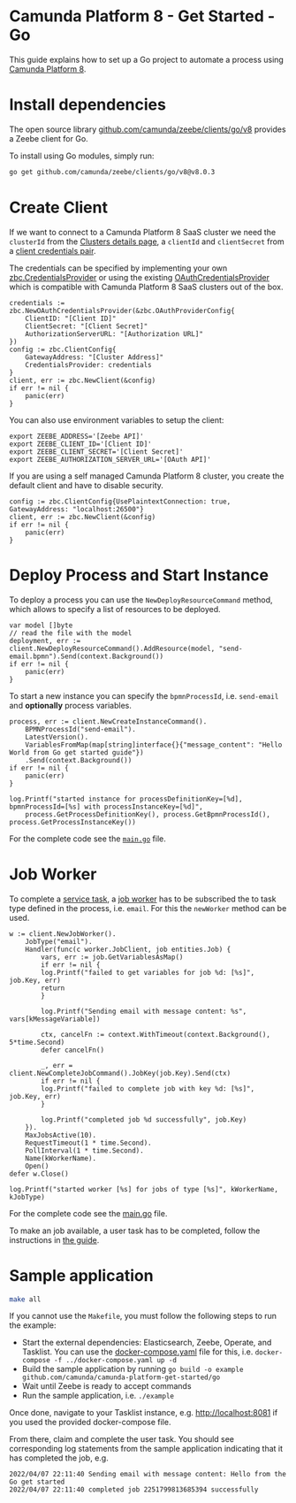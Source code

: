 # Camunda Platform 8 - Get Started - Go

This guide explains how to set up a Go project to automate a process using 
[Camunda Platform 8](https://camunda.com/products/cloud/).

# Install dependencies

The open source library
[github.com/camunda/zeebe/clients/go/v8](https://docs.camunda.io/docs/apis-clients/go-client/) provides a Zeebe client 
for Go.

To install using Go modules, simply run:

```sh
go get github.com/camunda/zeebe/clients/go/v8@v8.0.3
```

# Create Client

If we want to connect to a Camunda Platform 8 SaaS cluster we need the `clusterId`
from the [Clusters details
page](https://docs.camunda.io/docs/components/modeler/bpmn/service-tasks/),
a `clientId` and `clientSecret` from a [client credentials
pair](https://docs.camunda.io/docs/components/modeler/bpmn/service-tasks/).

The credentials can be specified by implementing your own 
[zbc.CredentialsProvider](https://pkg.go.dev/github.com/camunda/zeebe/clients/go/pkg/zbc#CredentialsProvider) or
using the existing 
[OAuthCredentialsProvider](https://pkg.go.dev/github.com/camunda/zeebe/clients/go/pkg/zbc#OAuthCredentialsProvider)
which is compatible with Camunda Platform 8 SaaS clusters out of the box.

```golang
credentials := zbc.NewOAuthCredentialsProvider(&zbc.OAuthProviderConfig{
    ClientID: "[Client ID]"
    ClientSecret: "[Client Secret]"
    AuthorizationServerURL: "[Authorization URL]"
})
config := zbc.ClientConfig{
	GatewayAddress: "[Cluster Address]"
	CredentialsProvider: credentials
}
client, err := zbc.NewClient(&config)
if err != nil {
    panic(err)
}
```

You can also use environment variables to setup the client:

```shell
export ZEEBE_ADDRESS='[Zeebe API]'
export ZEEBE_CLIENT_ID='[Client ID]'
export ZEEBE_CLIENT_SECRET='[Client Secret]'
export ZEEBE_AUTHORIZATION_SERVER_URL='[OAuth API]'
```

If you are using a self managed Camunda Platform 8 cluster, you create the default
client and have to disable security.

```golang
config := zbc.ClientConfig{UsePlaintextConnection: true, GatewayAddress: "localhost:26500"}
client, err := zbc.NewClient(&config)
if err != nil {
	panic(err)
}
```

# Deploy Process and Start Instance

To deploy a process you can use the `NewDeployResourceCommand` method, which allows
to specify a list of resources to be deployed.

```golang
var model []byte
// read the file with the model
deployment, err := client.NewDeployResourceCommand().AddResource(model, "send-email.bpmn").Send(context.Background())
if err != nil {
	panic(err)
}
```

To start a new instance you can specify the `bpmnProcessId`, i.e.
`send-email` and **optionally** process variables.

```golang
process, err := client.NewCreateInstanceCommand().
    BPMNProcessId("send-email").
    LatestVersion().
    VariablesFromMap(map[string]interface{}{"message_content": "Hello World from Go get started guide"})
    .Send(context.Background())
if err != nil {
    panic(err)
}

log.Printf("started instance for processDefinitionKey=[%d], bpmnProcessId=[%s] with processInstanceKey=[%d]",
    process.GetProcessDefinitionKey(), process.GetBpmnProcessId(), process.GetProcessInstanceKey())
```

For the complete code see the [`main.go`](main.go) file.

# Job Worker

To complete a [service
task](https://docs.camunda.io/docs/reference/bpmn-workflows/service-tasks/service-tasks/),
a [job
worker](https://docs.camunda.io/docs/product-manuals/concepts/job-workers) has
to be subscribed the to task type defined in the process, i.e. `email`. For this
the `newWorker` method can be used.

```golang
w := client.NewJobWorker().
    JobType("email").
    Handler(func(c worker.JobClient, job entities.Job) {
        vars, err := job.GetVariablesAsMap()
        if err != nil {
        log.Printf("failed to get variables for job %d: [%s]", job.Key, err)
        return
        }
        
        log.Printf("Sending email with message content: %s", vars[kMessageVariable])
        
        ctx, cancelFn := context.WithTimeout(context.Background(), 5*time.Second)
        defer cancelFn()
        
        _, err = client.NewCompleteJobCommand().JobKey(job.Key).Send(ctx)
        if err != nil {
        log.Printf("failed to complete job with key %d: [%s]", job.Key, err)
        }
        
        log.Printf("completed job %d successfully", job.Key)
    }).
    MaxJobsActive(10).
    RequestTimeout(1 * time.Second).
    PollInterval(1 * time.Second).
    Name(kWorkerName).
    Open()
defer w.Close()

log.Printf("started worker [%s] for jobs of type [%s]", kWorkerName, kJobType)
```

For the complete code see the [main.go](main.go) file.

To make an job available, a user task has to be completed, follow the instructions in 
[the guide](../README.md#complete-the-user-task).

# Sample application

```bash
make all
```

If you cannot use the `Makefile`, you must follow the following steps to run the example:

- Start the external dependencies: Elasticsearch, Zeebe, Operate, and Tasklist.
  You can use the [docker-compose.yaml](../docker-compose.yaml) file for this, i.e.
  `docker-compose -f ../docker-compose.yaml up -d`
- Build the sample application by running `go build -o example github.com/camunda/camunda-platform-get-started/go`
- Wait until Zeebe is ready to accept commands
- Run the sample application, i.e. `./example`

Once done, navigate to your Tasklist instance, e.g. [http://localhost:8081](http://localhost:8081) if you used the
provided docker-compose file.

From there, claim and complete the user task. You should see corresponding log statements from the sample application
indicating that it has completed the job, e.g.

```
2022/04/07 22:11:40 Sending email with message content: Hello from the Go get started
2022/04/07 22:11:40 completed job 2251799813685394 successfully
```